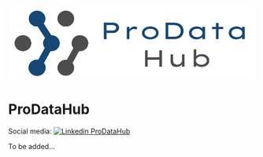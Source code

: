 ![plot](images/github_banner.png)
# ProDataHub
Social media: [![Linkedin](https://i.stack.imgur.com/gVE0j.png) ProDataHub](https://www.linkedin.com/company/prodatahub/)

To be added...

